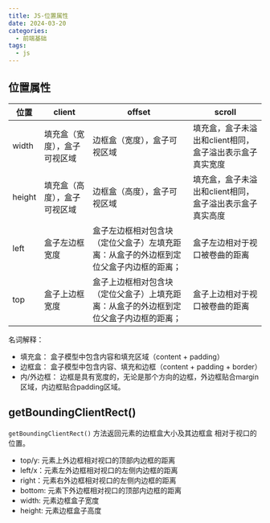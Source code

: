 ```yaml
---
title: JS-位置属性
date: 2024-03-20
categories:
  - 前端基础
tags:
  - js
---
```


## 位置属性

| 位置     | client         | offset                                      | scroll                          |
|--------|----------------|---------------------------------------------|---------------------------------|
| width  | 填充盒（宽度），盒子可视区域 | 边框盒（宽度），盒子可视区域                              | 填充盒，盒子未溢出和client相同，盒子溢出表示盒子真实宽度 |
| height | 填充盒（高度），盒子可视区域 | 边框盒（高度），盒子可视区域                              | 填充盒，盒子未溢出和client相同，盒子溢出表示盒子真实高度 |
| left   | 盒子左边框宽度        | 盒子左边框相对包含块（定位父盒子）左填充距离：从盒子的外边框到定位父盒子内边框的距离； | 盒子左边相对于视口被卷曲的距离                 |
| top    | 盒子上边框宽度        | 盒子上边框相对包含块（定位父盒子）上填充距离：从盒子的外边框到定位父盒子内边框的距离； | 盒子上边相对于视口被卷曲的距离                 |

名词解释：

- 填充盒： 盒子模型中包含内容和填充区域（content + padding）
- 边框盒： 盒子模型中包含内容、填充和边框（content + padding + border）
- 内/外边框： 边框是具有宽度的，无论是那个方向的边框，外边框贴合margin区域，内边框贴合padding区域。

## getBoundingClientRect()

`getBoundingClientRect()` 方法返回元素的<span class="red">边框盒</span>大小及其<span class="red">边框盒</span>
相对于<span class="red">视口</span>的位置。

- top/y: 元素上外边框相对视口的顶部内边框的距离
- left/x：元素左外边框相对视口的左侧内边框的距离
- right：元素右外边框相对视口的左侧内边框的距离
- bottom: 元素下外边框相对视口的顶部内边框的距离
- width: 元素边框盒子宽度
- height: 元素边框盒子高度